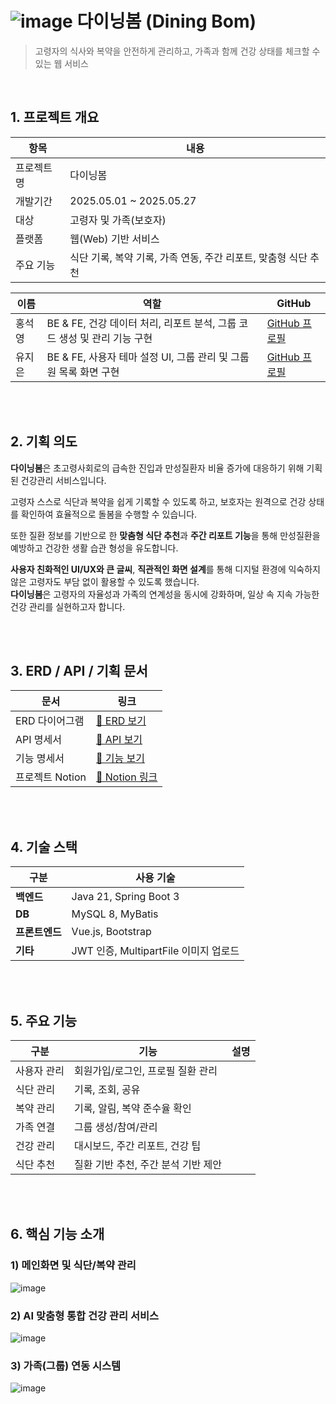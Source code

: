 # ![image](https://github.com/user-attachments/assets/921640d0-b819-4b93-a1f3-973d2f39c897) 다이닝봄 (Dining Bom)

> 고령자의 식사와 복약을 안전하게 관리하고, 가족과 함께 건강 상태를 체크할 수 있는 웹 서비스

<br>

## 1. 프로젝트 개요

| 항목 | 내용 |
|------|------|
| 프로젝트명 | 다이닝봄 |
| 개발기간 | 2025.05.01 ~ 2025.05.27 |
| 대상 | 고령자 및 가족(보호자) |
| 플랫폼 | 웹(Web) 기반 서비스 |
| 주요 기능 | 식단 기록, 복약 기록, 가족 연동, 주간 리포트, 맞춤형 식단 추천 |


| 이름   | 역할                            | GitHub |
|--------|----------------------------------|--------|
| 홍석영 | BE & FE, 건강 데이터 처리, 리포트 분석, 그룹 코드 생성 및 관리 기능 구현 | [GitHub 프로필](https://github.com/ghdtjrdud) |
| 유지은 | BE & FE, 사용자 테마 설정 UI, 그룹 관리 및 그룹원 목록 화면 구현 | [GitHub 프로필](https://github.com/jieun4587) |



<br><br>
## 2. 기획 의도

**다이닝봄**은 초고령사회로의 급속한 진입과 만성질환자 비율 증가에 대응하기 위해 기획된 건강관리 서비스입니다.  

고령자 스스로 식단과 복약을 쉽게 기록할 수 있도록 하고, 보호자는 원격으로 건강 상태를 확인하여 효율적으로 돌봄을 수행할 수 있습니다. 

또한 질환 정보를 기반으로 한 **맞춤형 식단 추천**과 **주간 리포트 기능**을 통해 만성질환을 예방하고 건강한 생활 습관 형성을 유도합니다.

**사용자 친화적인 UI/UX와 큰 글씨**, **직관적인 화면 설계**를 통해 디지털 환경에 익숙하지 않은 고령자도 부담 없이 활용할 수 있도록 했습니다.  
**다이닝봄**은 고령자의 자율성과 가족의 연계성을 동시에 강화하며, 일상 속 지속 가능한 건강 관리를 실현하고자 합니다.


<br><br>
## 3. ERD / API / 기획 문서

| 문서 | 링크 |
|------|------|
| ERD 다이어그램 | [📌 ERD 보기](https://www.erdcloud.com/d/your_link) |
| API 명세서 | [📌 API 보기](https://documenter.getpostman.com/view/your_link) |
| 기능 명세서 | [📌 기능 보기](https://docs.google.com/spreadsheets/d/your_link) |
| 프로젝트 Notion | [📌 Notion 링크](https://www.notion.so/ssafy-jinhyeok/1ee7f669b13380b6aa6dc3c2a50bc56e?pvs=4) |


<br><br>
## 4. 기술 스택

| 구분 | 사용 기술 |
|------|-----------|
| **백엔드** | Java 21, Spring Boot 3 |
| **DB** | MySQL 8, MyBatis |
| **프론트엔드** | Vue.js, Bootstrap |
| **기타** | JWT 인증, MultipartFile 이미지 업로드 |


<br><br>
## 5. 주요 기능

| 구분 | 기능 | 설명 |
|------|------|------|
| 사용자 관리 | 회원가입/로그인, 프로필 질환 관리 |
| 식단 관리 | 기록, 조회, 공유 |
| 복약 관리 | 기록, 알림, 복약 준수율 확인 |
| 가족 연결 | 그룹 생성/참여/관리 |
| 건강 관리 | 대시보드, 주간 리포트, 건강 팁 |
| 식단 추천 | 질환 기반 추천, 주간 분석 기반 제안 |


<br><br>
## 6. 핵심 기능 소개

### 1) 메인화면 및 식단/복약 관리
<!-- 여기에 그림 추가: width="750px" -->
![image](https://github.com/user-attachments/assets/610a4186-1981-48c1-bdca-772841ba975f)


### 2) AI 맞춤형 통합 건강 관리 서비스
![image](https://github.com/user-attachments/assets/1fdf4ad5-a3e1-44c1-b50c-019b50edf07d)


### 3) 가족(그룹) 연동 시스템
![image](https://github.com/user-attachments/assets/990c4f2d-c716-4515-9418-d23f42c7741c)





